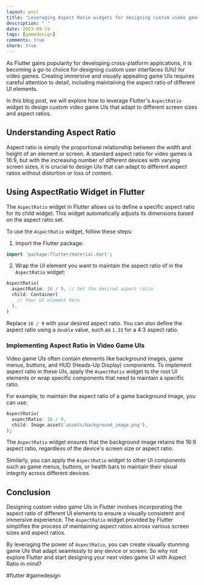 ```yaml
---
layout: post
title: "Leveraging Aspect Ratio widgets for designing custom video game UIs in Flutter"
description: " "
date: 2023-09-19
tags: [gamedesign]
comments: true
share: true
---
```


As Flutter gains popularity for developing cross-platform applications, it is becoming a go-to choice for designing custom user interfaces (UIs) for video games. Creating immersive and visually appealing game UIs requires careful attention to detail, including maintaining the aspect ratio of different UI elements.

In this blog post, we will explore how to leverage Flutter's `AspectRatio` widget to design custom video game UIs that adapt to different screen sizes and aspect ratios.

## Understanding Aspect Ratio

Aspect ratio is simply the proportional relationship between the width and height of an element or screen. A standard aspect ratio for video games is 16:9, but with the increasing number of different devices with varying screen sizes, it is crucial to design UIs that can adapt to different aspect ratios without distortion or loss of content.

## Using AspectRatio Widget in Flutter

The `AspectRatio` widget in Flutter allows us to define a specific aspect ratio for its child widget. This widget automatically adjusts its dimensions based on the aspect ratio set.

To use the `AspectRatio` widget, follow these steps:

1. Import the Flutter package:

```dart
import 'package:flutter/material.dart';
```

2. Wrap the UI element you want to maintain the aspect ratio of in the `AspectRatio` widget:

```dart
AspectRatio(
  aspectRatio: 16 / 9, // Set the desired aspect ratio
  child: Container(
    // Your UI element here
  ),
)
```

Replace `16 / 9` with your desired aspect ratio. You can also define the aspect ratio using a `double` value, such as `1.33` for a 4:3 aspect ratio.

### Implementing Aspect Ratio in Video Game UIs

Video game UIs often contain elements like background images, game menus, buttons, and HUD (Heads-Up Display) components. To implement aspect ratio in these UIs, apply the `AspectRatio` widget to the root UI elements or wrap specific components that need to maintain a specific ratio.

For example, to maintain the aspect ratio of a game background image, you can use:

```dart
AspectRatio(
  aspectRatio: 16 / 9,
  child: Image.asset('assets/background_image.png'),
);
```

The `AspectRatio` widget ensures that the background image retains the 16:9 aspect ratio, regardless of the device's screen size or aspect ratio.

Similarly, you can apply the `AspectRatio` widget to other UI components such as game menus, buttons, or health bars to maintain their visual integrity across different devices.

## Conclusion

Designing custom video game UIs in Flutter involves incorporating the aspect ratio of different UI elements to ensure a visually consistent and immersive experience. The `AspectRatio` widget provided by Flutter simplifies the process of maintaining aspect ratios across various screen sizes and aspect ratios.

By leveraging the power of `AspectRatio`, you can create visually stunning game UIs that adapt seamlessly to any device or screen. So why not explore Flutter and start designing your next video game UI with Aspect Ratio in mind?

#flutter #gamedesign